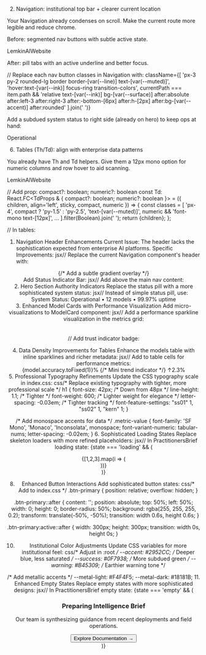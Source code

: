 2) Navigation: institutional top bar + clearer current location

Your Navigation already condenses on scroll. Make the current route more legible and reduce chrome.

Before: segmented nav buttons with subtle active state. 

LemkinAIWebsite


After: pill tabs with an active underline and better focus.

// Replace each nav button classes in Navigation with:
className={[
  'px-3 py-2 rounded-lg border border-[var(--line)] text-[var(--muted)]',
  'hover:text-[var(--ink)] focus-ring transition-colors',
  currentPath === item.path &&
    'relative text-[var(--ink)] bg-[var(--surface)] after:absolute after:left-3 after:right-3 after:-bottom-[6px] after:h-[2px] after:bg-[var(--accent)] after:rounded'
].join(' ')}


Add a subdued system status to right side (already on hero) to keep ops at hand:

<div className="hidden lg:flex items-center gap-2 ml-4 text-xs text-[var(--subtle)]">
  <span className="inline-block w-2 h-2 rounded-full bg-[var(--success)]" />
  <span>Operational</span>
</div>

6) Tables (Th/Td): align with enterprise data patterns

You already have Th and Td helpers. Give them a 12px mono option for numeric columns and row hover to aid scanning. 

LemkinAIWebsite

// Add prop: compact?: boolean; numeric?: boolean
const Td: React.FC<TdProps & { compact?: boolean; numeric?: boolean }> = ({ children, align='left', sticky, compact, numeric }) => {
  const classes = [
    'px-4', compact ? 'py-1.5' : 'py-2.5',
    'text-[var(--muted)]',
    numeric && 'font-mono text-[12px]',
    ...
  ].filter(Boolean).join(' ');
  return <td className={classes}>{children}</td>;
};

// In tables:
<tr className="hover:bg-[var(--surface)] transition-colors">

1. Navigation Header Enhancements
Current Issue: The header lacks the sophistication expected from enterprise AI platforms.
Specific Improvements:
jsx// Replace the current Navigation component's header with:
<header className={[
  'sticky top-0 z-50 w-full',
  'backdrop-blur-xl backdrop-saturate-150',
  'border-b border-[var(--line)]/50',
  'transition-all duration-500',
  condensed 
    ? 'bg-[var(--bg)]/85 shadow-[0_1px_3px_rgba(0,0,0,0.05)]' 
    : 'bg-[var(--bg)]/75'
].join(' ')}>
  {/* Add a subtle gradient overlay */}
  <div className="absolute inset-0 bg-gradient-to-r from-transparent via-[var(--accent)]/[0.02] to-transparent pointer-events-none" />
Add Status Indicator Bar:
jsx// Add above the main nav content:
<div className="absolute top-0 left-0 right-0 h-[2px] bg-gradient-to-r from-transparent via-[var(--accent)] to-transparent opacity-60" />
2. Hero Section Authority Indicators
Replace the status pill with a more sophisticated system status:
jsx// Instead of simple status pill, use:
<div className="inline-flex items-center gap-3 px-4 py-2.5 rounded-xl bg-gradient-to-r from-[var(--surface)] to-[var(--elevated)] border border-[var(--line)]/60 shadow-sm mb-8">
  <div className="relative">
    <span className="absolute inset-0 w-2.5 h-2.5 rounded-full bg-[var(--accent)] animate-ping opacity-75"></span>
    <span className="relative inline-block w-2.5 h-2.5 rounded-full bg-[var(--accent)]"></span>
  </div>
  <div className="flex items-center gap-4 text-sm">
    <span className="text-[var(--muted)] font-medium">System Status:</span>
    <span className="text-[var(--ink)] font-semibold">Operational</span>
    <span className="text-[var(--subtle)] opacity-60">•</span>
    <span className="text-[var(--subtle)]">12 models</span>
    <span className="text-[var(--subtle)] opacity-60">•</span>
    <span className="text-[var(--subtle)]">99.97% uptime</span>
  </div>
</div>
3. Enhanced Model Cards with Performance Visualization
Add micro-visualizations to ModelCard component:
jsx// Add a performance sparkline visualization in the metrics grid:
<div className="absolute top-2 right-2 opacity-20 group-hover:opacity-40 transition-opacity">
  <svg width="60" height="20" viewBox="0 0 60 20">
    <polyline
      points="0,15 10,12 20,8 30,10 40,5 50,7 60,3"
      fill="none"
      stroke="var(--accent)"
      strokeWidth="1.5"
      strokeLinecap="round"
      strokeLinejoin="round"
    />
  </svg>
</div>

// Add trust indicator badge:
<div className="absolute top-0 right-0 -mr-1 -mt-1">
  <div className="w-6 h-6 rounded-full bg-[var(--success)] border-2 border-[var(--bg)] flex items-center justify-center">
    <CheckCircle className="w-3 h-3 text-white" />
  </div>
</div>
4. Data Density Improvements for Tables
Enhance the models table with inline sparklines and richer metadata:
jsx// Add to table cells for performance metrics:
<Td align="right">
  <div className="flex items-center justify-end gap-2">
    <span className="font-mono text-[13px]">{model.accuracy.toFixed(1)}%</span>
    {/* Mini trend indicator */}
    <span className="text-[10px] text-[var(--success)] font-semibold">↑2.3%</span>
  </div>
</Td>
5. Professional Typography Refinements
Update the CSS typography scale in index.css:
css/* Replace existing typography with tighter, more professional scale */
h1 {
  font-size: 42px;  /* Down from 48px */
  line-height: 1.1;  /* Tighter */
  font-weight: 600;  /* Lighter weight for elegance */
  letter-spacing: -0.03em;  /* Tighter tracking */
  font-feature-settings: "ss01" 1, "ss02" 1, "kern" 1;
}

/* Add monospace accents for data */
.metric-value {
  font-family: 'SF Mono', 'Monaco', 'Inconsolata', monospace;
  font-variant-numeric: tabular-nums;
  letter-spacing: -0.02em;
}
6. Sophisticated Loading States
Replace skeleton loaders with more refined placeholders:
jsx// In PractitionersBrief loading state:
{state === 'loading' && (
  <div className="relative">
    <div className="absolute inset-0 bg-gradient-to-r from-transparent via-[var(--surface)] to-transparent animate-shimmer" />
    <div className="space-y-3">
      {[1,2,3].map(i => (
        <div key={i} className="flex items-center gap-3">
          <div className="w-1 h-12 bg-[var(--line)] rounded-full opacity-30" />
          <div className="flex-1 space-y-2">
            <div className="h-3 bg-[var(--surface)] rounded-sm" style={{ width: `${85 - i*10}%` }} />
            <div className="h-2 bg-[var(--surface)] rounded-sm opacity-60" style={{ width: `${70 - i*8}%` }} />
          </div>
        </div>
      ))}
    </div>
  </div>
)}

8. Enhanced Button Interactions
Add sophisticated button states:
css/* Add to index.css */
.btn-primary {
  position: relative;
  overflow: hidden;
}

.btn-primary::after {
  content: '';
  position: absolute;
  top: 50%;
  left: 50%;
  width: 0;
  height: 0;
  border-radius: 50%;
  background: rgba(255, 255, 255, 0.2);
  transform: translate(-50%, -50%);
  transition: width 0.6s, height 0.6s;
}

.btn-primary:active::after {
  width: 300px;
  height: 300px;
  transition: width 0s, height 0s;
}

10. Institutional Color Adjustments
Update CSS variables for more institutional feel:
css/* Adjust in :root */
--accent: #2952CC;  /* Deeper blue, less saturated */
--success: #0F7938;  /* More subdued green */
--warning: #B45309;  /* Earthier warning tone */

/* Add metallic accents */
--metal-light: #F4F4F5;
--metal-dark: #18181B;
11. Enhanced Empty States
Replace empty states with more sophisticated designs:
jsx// In PractitionersBrief empty state:
{state === 'empty' && (
  <div className="relative py-12">
    <div className="absolute inset-0 bg-gradient-radial from-[var(--accent)]/5 to-transparent opacity-50" />
    <div className="relative text-center">
      <div className="inline-flex items-center justify-center w-20 h-20 mx-auto mb-4 rounded-2xl bg-gradient-to-br from-[var(--surface)] to-[var(--elevated)] border border-[var(--line)] shadow-sm">
        <FileText className="w-10 h-10 text-[var(--subtle)]" />
      </div>
      <h3 className="text-lg font-medium text-[var(--ink)] mb-2">Preparing Intelligence Brief</h3>
      <p className="text-sm text-[var(--muted)] mb-6 max-w-sm mx-auto">
        Our team is synthesizing guidance from recent deployments and field operations.
      </p>
      <button className="btn-primary">
        Explore Documentation →
      </button>
    </div>
  </div>
)}